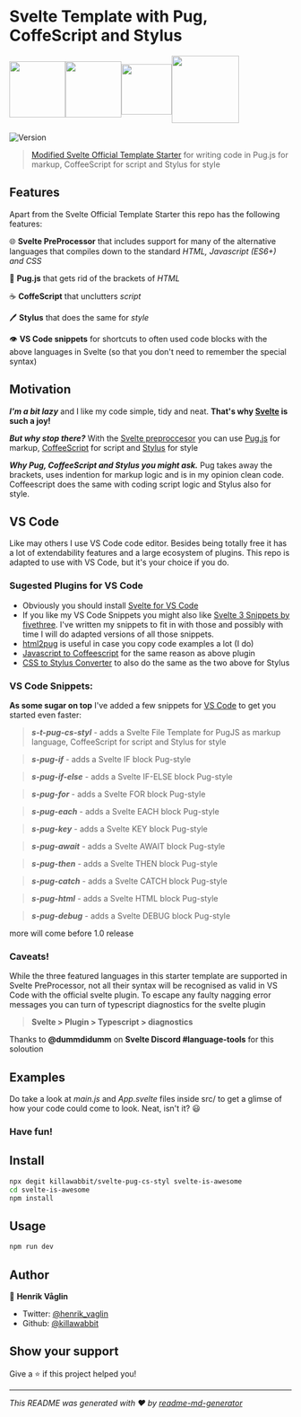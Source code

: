 <h1>Svelte Template with Pug, CoffeScript and Stylus
</h1>
<span style="display: flex;flex-direction:row;align-items:center;
align-content: space-between;">
  <a href="https://svelte.dev"><img src="https://raw.githubusercontent.com/sveltejs/svelte/master/site/static/svelte-logo.svg" width="100" height="100"></a>
  <a href="https://pugjs.org">
    <img src="https://cdn.rawgit.com/pugjs/pug-logo/eec436cee8fd9d1726d7839cbe99d1f694692c0c/SVG/pug-final-logo-_-colour-128.svg" width="100" height="100">
  </a>
  <a href="http://coffeescript.org/">
    <img src="https://raw.githubusercontent.com/jashkenas/coffeescript/master/documentation/site/icon.svg" width="90">
  </a>
  <a href="https://stylus-lang.com/">
    <img src="https://stylus-lang.com/img/stylus-logo.svg" width="120">
  </a>
</span>
<br />
<span align="center">
  <img alt="Version" src="https://img.shields.io/badge/version-0.5.0-blue.svg?cacheSeconds=2592000" />
  <a href="https://github.com/killawabbit/svelte-pug-cs-styl#readme" target="_blank">
</span>

> Modified [Svelte Official Template Starter](https://github.com/sveltejs/template) for writing code in Pug.js for markup, CoffeeScript for script and Stylus for style

## Features
Apart from the Svelte Official Template Starter this repo has the following features:

:globe_with_meridians: **Svelte PreProcessor** that includes support for many of the alternative languages that compiles down to the standard *HTML, Javascript (ES6+) and CSS*

:dog: **Pug.js** that gets rid of the brackets of *HTML*

:coffee: **CoffeScript** that unclutters *script*

:pen: **Stylus** that does the same for *style*

:eye: **VS Code snippets** for shortcuts to often used code blocks with the above languages in Svelte (so that you don't need to remember the special syntax)


## Motivation

***I'm a bit lazy*** and I like my code simple, tidy and neat. **That's why [Svelte](https://svelte.dev) is such a joy!**

***But why stop there?*** 
With the [Svelte preproccesor](https://github.com/sveltejs/svelte-preprocess) you can use [Pug.js](https://pugjs.org/) for markup, [CoffeeScript](http://coffeescript.org/) for script and [Stylus](https://stylus-lang.com/) for style

***Why Pug, CoffeeScript and Stylus you might ask.***
Pug takes away the brackets, uses indention for markup logic and is in my opinion clean code. Coffeescript does the same with coding script logic and Stylus also for style.

## VS Code

Like may others I use VS Code code editor. Besides being totally free it has a lot of extendability features and a large ecosystem of plugins. This repo is adapted to use with VS Code, but it's your choice if you do.

### Sugested Plugins for VS Code

- Obviously you should install [Svelte for VS Code](https://marketplace.visualstudio.com/items?itemName=svelte.svelte-vscode)
- If you like my VS Code 
Snippets you might also like [Svelte 3 Snippets by fivethree](https://marketplace.visualstudio.com/items?itemName=fivethree.vscode-svelte-snippets). I've written my snippets to fit in with those and possibly with time I will do adapted versions of all those snippets.
- [html2pug](https://marketplace.visualstudio.com/items?itemName=dbalas.vscode-html2pug) is useful in case you copy code examples a lot (I do)
- [Javascript to Coffeescript](https://marketplace.visualstudio.com/items?itemName=lucaprevi.js-to-coffee) for the same reason as above plugin
- [CSS to Stylus Converter](https://marketplace.visualstudio.com/items?itemName=konstantinkai.vscode-css-to-stylus) to also do the same as the two above for Stylus

### VS Code Snippets:

**As some sugar on top** I've added a few snippets for [VS Code](https://code.visualstudio.com/) to get you started even faster:

>***s-t-pug-cs-styl*** - adds a Svelte File Template for PugJS as markup language, CoffeeScript for script and Stylus for style

>***s-pug-if*** - adds a Svelte IF block Pug-style

>***s-pug-if-else*** - adds a Svelte IF-ELSE block Pug-style

>***s-pug-for*** - adds a Svelte FOR block Pug-style

>***s-pug-each*** - adds a Svelte EACH block Pug-style

>***s-pug-key*** - adds a Svelte KEY block Pug-style

>***s-pug-await*** - adds a Svelte AWAIT block Pug-style

>***s-pug-then*** - adds a Svelte THEN block Pug-style

>***s-pug-catch*** - adds a Svelte CATCH block Pug-style

>***s-pug-html*** - adds a Svelte HTML block Pug-style

>***s-pug-debug*** - adds a Svelte DEBUG block Pug-style

more will come before 1.0 release

### Caveats!

While the three featured languages in this starter template are supported in Svelte PreProcessor, not all their syntax will be recognised as valid in VS Code with the official svelte plugin. To escape any faulty nagging error messages you can turn of typescript diagnostics for the svelte plugin 

> **Svelte > Plugin > Typescript > diagnostics**

Thanks to **@dummdidumm** on **Svelte Discord #language-tools** for this soloution

## Examples
Do take a look at *main.js* and *App.svelte* files inside src/ to get a glimse of how your code could come to look. Neat, isn't it? :smiley:

<h3>Have fun!</h3> 

## Install

```sh
npx degit killawabbit/svelte-pug-cs-styl svelte-is-awesome
cd svelte-is-awesome
npm install
```

## Usage

```sh
npm run dev
```

## Author

👤 **Henrik Våglin**

* Twitter: [@henrik\_vaglin](https://twitter.com/henrik\_vaglin)
* Github: [@killawabbit](https://github.com/killawabbit)

## Show your support

Give a ⭐️ if this project helped you!

***
_This README was generated with ❤️ by [readme-md-generator](https://github.com/kefranabg/readme-md-generator)_